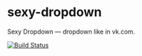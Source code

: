 # sexy-dropdown
Sexy Dropdown — dropdown like in vk.com.

[![Build Status](https://travis-ci.org/Zmoki/sexy-dropdown.svg)](https://travis-ci.org/Zmoki/sexy-dropdown)
